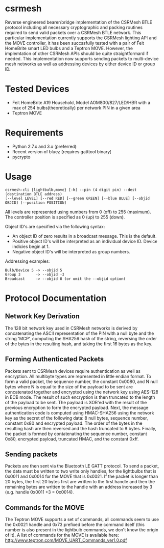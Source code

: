 # csrmesh
Reverse engineered bearer/bridge implementation of the CSRMesh BTLE protocol including all necessary cryptographic and packing routines required to send valid packets over a CSRMesh BTLE network. This particular implementation currently supports the CSRMesh lighting API and the MOVE controller, it has been succssfully tested with a pair of Feit HomeBrite smart LED bulbs and a Teptron MOVE. However, the implemtation of other CSRMesh APIs should be quite straightformard if needed. This implementation now supports sending packets to multi-device mesh networks as well as addressing devices by either device ID or group ID.

# Tested Devices
 * Feit HomeBrite A19 Household, Model AOM800/827/LED/HBR with a max of 254 bulbs(theoretically) per network PIN in a given area
 * Teptron MOVE

# Requirements
 * Python 2.7.x and 3.x (preferred)
 * Recent version of bluez (requires gatttool binary)
 * pycrypto

# Usage
    csrmesh-cli {lightbulb,move} [-h] --pin (4 digit pin) --dest (destination BTLE address)
    [--level LEVEL] [--red RED] [--green GREEN] [--blue BLUE] [--objid OBJID] [--position POSITION]

All levels are represented using numbers from 0 (off) to 255 (maximum). The controller position is specified as 0 (up) to 255 (down).

Object ID's are specified via the following syntax:
 * An object ID of zero results in a broadcast message. This is the default.
 * Positive object ID's will be interpreted as an individual device ID. Device indicies begin at 1.
 * Negative object ID's will be interpreted as group numbers.

Addressing examples:

    Bulb/Device 5 -> --objid 5 
    Group 3       -> --objid -3
    Broadcast     -> --objid 0 (or omit the --objid option)

# Protocol Documentation
## Network Key Derivation
The 128 bit network key used in CSRMesh networks is derived by concatenating the ASCII representation of the PIN with a null byte and the string 'MCP', computing the SHA256 hash of the string, reversing the order of the bytes in the resulting hash, and taking the first 16 bytes as the key.

## Forming Authenticated Packets
Packets sent to CSRMesh devices require authentication as well as encryption. All multibyte types are represented in little endian format. To form a valid packet, the sequence number, the constant 0x0080, and N null bytes where N is equal to the size of the payload to be sent are concatenated together and encrypted using the network key using AES-128 in ECB mode. The result of such encryption is then truncated to the length of the payload to be sent. The payload is XOR'ed with the result of the previous encryption to form the encrypted payload. Next, the message authentication code is computed using HMAC-SHA256 using the network key as the secret of the following data: 8 null bytes, sequence number, constant 0x80 and encrypted payload. The order of the bytes in the resulting hash are then reversed and the hash truncated to 8 bytes. Finally, the packet is formed by contatenating the sequence number, constant 0x80, encrypted payload, truncated HMAC, and the constant 0xff.

## Sending packets
Packets are then sent via the Bluetooth LE GATT protocol. To send a packet, the data must be written to two write only handles, for the lightbulbs that is 0x0011 and 0x0014 for the MOVE that is 0x0021. If the packet is longer than 20 bytes, the first 20 bytes first are written to the first handle and then the remaining bytes are written to the handle with an address increased by 3 (e.g. handle 0x0011 +3 = 0x0014).

## Commands for the MOVE
The Teptron MOVE supports a set of commands, all commands seem to use the 0x0021 handle and 0x73 prefixed before the command itself (this number is also present in the lightbulb commands, we don't know the origin of it). A list of commands for the MOVE is available here: http://www.teptron.com/MOVE_UART_Commands_ver1.0.pdf
